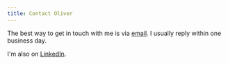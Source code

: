 ```yaml
---
title: Contact Oliver
---
```


The best way to get in touch with me is via <a href="mailto:{{ site.email }}">email</a>. I usually reply within one business day.

I'm also on [LinkedIn][linkedin].

[linkedin]: https://www.linkedin.com/in/opdavies
